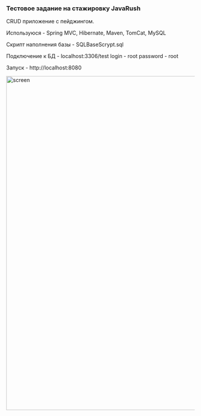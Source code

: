 ### Тестовое задание на стажировку JavaRush

CRUD приложение с пейджингом.

Используюся - Spring MVC, Hibernate, Maven, TomCat, MySQL

Скрипт наполнения базы - SQLBaseScrypt.sql

Подключение к БД - localhost:3306/test
login - root
password - root

Запуск -  http://localhost:8080   


<img width="893" alt="screen" src="https://user-images.githubusercontent.com/25206589/29909211-7ae7b084-8e2d-11e7-93c9-5dbc692ec949.png">

